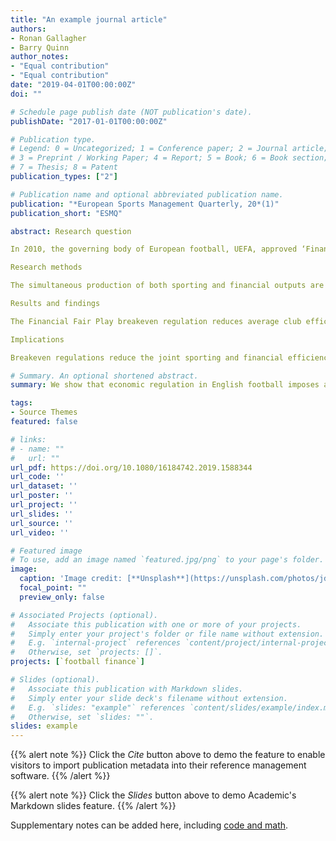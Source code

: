 ```yaml
---
title: "An example journal article"
authors:
- Ronan Gallagher 
- Barry Quinn
author_notes:
- "Equal contribution"
- "Equal contribution"
date: "2019-04-01T00:00:00Z"
doi: ""

# Schedule page publish date (NOT publication's date).
publishDate: "2017-01-01T00:00:00Z"

# Publication type.
# Legend: 0 = Uncategorized; 1 = Conference paper; 2 = Journal article;
# 3 = Preprint / Working Paper; 4 = Report; 5 = Book; 6 = Book section;
# 7 = Thesis; 8 = Patent
publication_types: ["2"]

# Publication name and optional abbreviated publication name.
publication: "*European Sports Management Quarterly, 20*(1)"
publication_short: "ESMQ"

abstract: Research question

In 2010, the governing body of European football, UEFA, approved ‘Financial Fair Play’ regulations. Designed to encourage financial discipline, promote stability and foster competitive balance, they focus on a financial breakeven constraint. We analyse the impact of such constraints on the joint sporting and financial efficiency of English football clubs.

Research methods

The simultaneous production of both sporting and financial outputs are modelled using stochastic, non-parametric efficiency analysis. The sample is an unbalanced panel representing 60 clubs spanning the 2003/2004 to 2016/2017 seasons.

Results and findings

The Financial Fair Play breakeven regulation reduces average club efficiency, raises the relative importance of financial goals (capturing revenue share) whilst lowering the relative importance of sporting goals (capturing point share). The efficiency costs of regulation are not borne equally by clubs.

Implications

Breakeven regulations reduce the joint sporting and financial efficiency of regulated clubs, with the efficiency loss positively related to the severity of the breakeven constraint. The Financial Fair Play regulations further entrench the financial and sporting power of elite clubs and potentially undermine league competitive intensity by shifting the relative focus of clubs away from sporting productivity toward financial productivity.

# Summary. An optional shortened abstract.
summary: We show that economic regulation in English football imposes an "unfair" advantage to the sporting elite, potentially undermining competitiveness and sporting productivity.

tags:
- Source Themes
featured: false

# links:
# - name: ""
#   url: ""
url_pdf: https://doi.org/10.1080/16184742.2019.1588344
url_code: ''
url_dataset: ''
url_poster: ''
url_project: ''
url_slides: ''
url_source: ''
url_video: ''

# Featured image
# To use, add an image named `featured.jpg/png` to your page's folder. 
image:
  caption: 'Image credit: [**Unsplash**](https://unsplash.com/photos/jdD8gXaTZsc)'
  focal_point: ""
  preview_only: false

# Associated Projects (optional).
#   Associate this publication with one or more of your projects.
#   Simply enter your project's folder or file name without extension.
#   E.g. `internal-project` references `content/project/internal-project/index.md`.
#   Otherwise, set `projects: []`.
projects: [`football finance`]

# Slides (optional).
#   Associate this publication with Markdown slides.
#   Simply enter your slide deck's filename without extension.
#   E.g. `slides: "example"` references `content/slides/example/index.md`.
#   Otherwise, set `slides: ""`.
slides: example
---
```


{{% alert note %}}
Click the *Cite* button above to demo the feature to enable visitors to import publication metadata into their reference management software.
{{% /alert %}}

{{% alert note %}}
Click the *Slides* button above to demo Academic's Markdown slides feature.
{{% /alert %}}

Supplementary notes can be added here, including [code and math](https://sourcethemes.com/academic/docs/writing-markdown-latex/).
